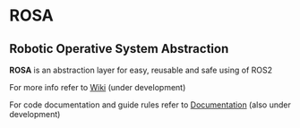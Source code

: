 # ROSA 
## Robotic Operative System Abstraction

**ROSA** is an abstraction layer for easy, reusable and safe using of ROS2 <br>

For more info refer to [Wiki](https://github.com/ROSA-develepment/ROSA/wiki) (under development) <br>

For code documentation and guide rules refer to [Documentation](https://rosa-develepment.github.io/RobotX/) (also under development) <br>

